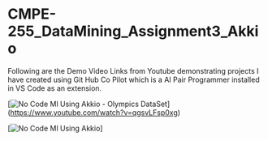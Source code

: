 # CMPE-255_DataMining_Assignment3_Akkio
Following are the Demo Video Links from Youtube demonstrating projects I have created using Git Hub Co Pilot which is a AI Pair Programmer installed in VS Code as an extension.

[![No Code Ml Using Akkio - Olympics DataSet](https://img.youtube.com/vi/qgsvLFsp0xg/0.jpg)]
(https://www.youtube.com/watch?v=qgsvLFsp0xg)

[![No Code Ml Using Akkio](https://youtu.be/yDSu6aRgZhU)]
